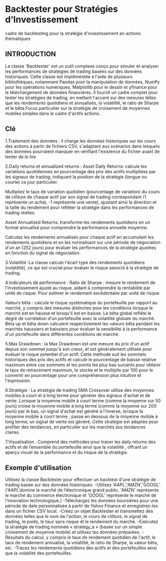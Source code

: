 # Backtester pour Stratégies d’Investissement
cadre de backtesting pour la stratégie d'investissement en actions thématiques

## INTRODUCTION
La classe 'Backtester' est un outil complexe conçu pour simuler et analyser les performances de stratégies de trading basées sur des données historiques. Cette classe est implémentée à l'aide de plusieurs bibliothèques, notamment Pandas pour la manipulation de données, NumPy pour les opérations numériques, Matplotlib pour le dessin et yfinance pour le téléchargement de données financières. Il fournit un cadre complet pour tester les stratégies de trading, en mettant l'accent sur des mesures telles que les rendements quotidiens et annualisés, la volatilité, le ratio de Sharpe et le bêta.Focus particulier sur la stratégie de croisement de moyennes mobiles simples dans le cadre d'actifs actions.

## Clé
1.Traitement des données : il charge les données historiques sur les cours des actions à partir de fichiers CSV, s'adaptant aux scénarios dans lesquels des données pourraient manquer en vérifiant l'existence du fichier avant de tenter de le lire.

2.Daily returns et annualized returns :
Asset Daily Returns: calcule les variations quotidiennes en pourcentage des prix des actifs multipliées par les signaux de trading, indiquant la position de la stratégie (longue ou courte) ce jour particulier.

Multipliez le taux de variation quotidien (pourcentage de variation) du cours de clôture de chaque actif par son signal de trading correspondant (1 représente un achat, -1 représente une vente), ajustant ainsi la direction et la taille du rendement pour refléter la stratégie dans les performances de trading réelles.

Asset Annualized Returns: transforme les rendements quotidiens en un format annualisé pour comprendre la performance annuelle moyenne.

Calculez les rendements annualisés pour chaque actif en accumulant les rendements quotidiens et en les normalisant sur une période de négociation d'un an (252 jours) pour évaluer les performances de la stratégie ajustées en fonction du signal de négociation.

3.Volatilité :La classe calcule l'écart type des rendements quotidiens (volatilité), ce qui est crucial pour évaluer le risque associé à la stratégie de trading.

4.Indicateurs de performance :
Ratio de Sharpe : mesure le rendement de l'investissement ajusté au risque, aidant à comprendre la rentabilité par unité de risque.
Pour estimer le rendement excédentaire par unité de risque.

Valeurs bêta : calcule le risque systématique du portefeuille par rapport au marché, y compris des mesures distinctes pour les conditions lorsque le marché est en hausse et lorsqu'il est en baisse.
Le bêta global reflète le degré de corrélation d'un portefeuille avec la volatilité globale du marché. Beta up et bêta down calculent respectivement les valeurs bêta pendant les marchés haussiers et baissiers pour évaluer la sensibilité à la performance d'un portefeuille dans différentes conditions de marché.

5.Max Drawdown :
la Max Drawdown est une mesure du prix d'un actif depuis son sommet jusqu'à son creux, et est généralement utilisée pour évaluer le risque potentiel d'un actif. Cette méthode suit les sommets historiques des prix des actifs et calcule le pourcentage de baisse relative maximum entre ces sommets et les points les plus bas suivants pour obtenir le taux de retracement maximum, le stocke et le multiplie par 100 pour le convertir en pourcentage pour une compréhension plus intuitive et l'expression.

6.Stratégie :
La stratégie de trading SMA Crossover utilise des moyennes mobiles à court et à long terme pour générer des signaux d'achat et de vente. Lorsque la moyenne mobile à court terme (comme la moyenne sur 50 jours) croise la moyenne mobile à long terme (comme la moyenne sur 200 jours) par le bas, un signal d'achat est généré à l'inverse, lorsque la moyenne mobile à court terme ; passe en dessous de la moyenne mobile à long terme, un signal de vente est généré. Cette stratégie est adaptée pour profiter des tendances, en particulier sur les marchés aux tendances claires.

7.Visualisation :
Comprend des méthodes pour tracer les daily returns des actifs et de l’ensemble du portefeuille ainsi que la volatilité , offrant un aperçu visuel de la performance et du risque de la stratégie.

## Exemple d'utilisation 
Utilisez la classe Backtester pour effectuer un backtest d'une stratégie de trading basée sur des données historiques.
-Utilisez 'AAPL','AMZN','GOOGL'.('AAPL'domine le marché de l’électronique grand public. 'AMZN' représente le marché du commerce électronique et 'GOOGL' représente le marché de l'innovation technologique.)
-Téléchargez les données boursières pour une période de date personnalisée à partir de Yahoo Finance et enregistrez-les dans un fichier CSV local.
-Créez un objet Backtester et transmettez des données telles que le nom de l'action, le cours de clôture, le signal de trading, le poids, le taux sans risque et le rendement du marché.
-Exécutez la stratégie de trading nommée « strategy_a » (basée sur un simple croisement de moyenne mobile) et utilisez les données préparées.
-Résultats du calcul, y compris le taux de rendement quotidien de l'actif, le taux de rendement annualisé, la volatilité, le ratio de Sharpe, la valeur bêta, etc.
-Tracez les rendements quotidiens des actifs et des portefeuilles ainsi que la volatilité des portefeuilles.

